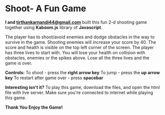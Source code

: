 # Shoot- A Fun Game
**I and tirthankarnandi44@gmail.com** built this fun 2-d shooting game
together using **Kaboom.js** library of **Javascript**.

The player has to shoot/avoid enemies and dodge obstacles in the way to survive in the game. 
Shooting enemies will increase your score by 40.
The score and health is visible on the top left corner of the screen.
The player has three lives to start with.
You will lose your health on collision with obstacles, enemies or the spikes above.
Lose all the three lives and the game is over.

**Controls:**
To shoot - press the **right arrow key**
To jump - press the **up arrow key**
To restart after game over - press **spacebar**

**Interesting isn't it?**
To play this game, download the files, and open the html file with live server.
Make sure you're connected to internet while playing this game.

**Thank You**
**Enjoy the Game!**

